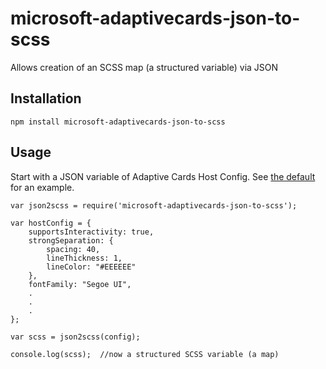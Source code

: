 # microsoft-adaptivecards-json-to-scss
Allows creation of an SCSS map (a structured variable) via JSON

## Installation
```
npm install microsoft-adaptivecards-json-to-scss
```

## Usage
Start with a JSON variable of Adaptive Cards Host Config. See [the default](https://github.com/Microsoft/AdaptiveCards/blob/main/source/html/renderer/src/card-elements.ts#L2525) for an example.

```
var json2scss = require('microsoft-adaptivecards-json-to-scss');

var hostConfig = {
    supportsInteractivity: true,
    strongSeparation: {
        spacing: 40,
        lineThickness: 1,
        lineColor: "#EEEEEE"
    },
    fontFamily: "Segoe UI",
    .
    .
    .
};

var scss = json2scss(config);

console.log(scss);  //now a structured SCSS variable (a map)
```

